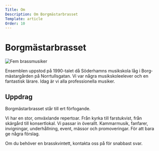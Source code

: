 ```yaml
---
Title: Om
Description: Om Borgmästarbrasset
Template: article
Order: 10
---
```


# Borgmästarbrasset

![Fem brassmusiker](%assets_url%/img/BoMB.jpg#right "Borgmästarbrasset")

Ensemblen uppstod på 1990-talet då Söderhamns musikskola låg i Borg­mästar­&shy;gården på
Norrtulls­&shy;gatan. Vi var några musik&shy;skole&shy;elever och en fantastisk lärare. Idag är
vi alla profes&shy;sionella musiker.

## Uppdrag

Borgmästarbrasset står till ert förfogande.

Vi har en stor, omväxlande repertoar. Från kyrka till farstu&shy;kvist,
från skärgård till konsert&shy;lokal. Vi passar in överallt.
Kammarmusik, fanfarer, invigningar, under&shy;hållning, event, mässor
och promo&shy;veringar. För att bara ge några förslag.

Om du behöver en brass&shy;kvintett, kontakta oss på
<span id="info"></span> för snabbast svar.
